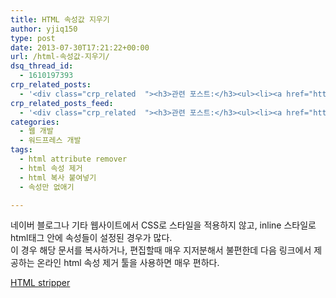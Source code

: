 ```yaml
---
title: HTML 속성값 지우기
author: yjiq150
type: post
date: 2013-07-30T17:21:22+00:00
url: /html-속성값-지우기/
dsq_thread_id:
  - 1610197393
crp_related_posts:
  - '<div class="crp_related  "><h3>관련 포스트:</h3><ul><li><a href="https://www.letmecompile.com/steemit-font-changer/"     class="post-717"><span class="crp_title">스팀잇 폰트체인저 - 한글 폰트 최적화로 스팀잇 포스트의 가독성을 향상시키기</span></a></li><li><a href="https://www.letmecompile.com/chrome-extension-with-react/"     class="post-776"><span class="crp_title">크롬 익스텐션 개발 + 리액트 적용하기</span></a></li><li><a href="https://www.letmecompile.com/mac-app-recommendation-for-developer/"     class="post-836"><span class="crp_title">개발자를 위한 필수 맥 앱(Mac App) 10선</span></a></li><li><a href="https://www.letmecompile.com/mysql-innodb-transaction-model/"     class="post-766"><span class="crp_title">MySQL InnoDB Transaction Model 이해하기</span></a></li><li><a href="https://www.letmecompile.com/%ea%b0%9c%eb%b0%9c%ec%9e%90%eb%a5%bc-%ec%9c%84%ed%95%9c-%ed%9a%a8%ec%9c%a8%ec%a0%81%ec%9d%b8-macos-%eb%b0%b1%ec%97%85-%eb%b0%a9%eb%b2%95/"     class="post-865"><span class="crp_title">개발자를 위한 효율적인 MacOS 백업 방법</span></a></li></ul><div class="crp_clear"></div></div>'
crp_related_posts_feed:
  - '<div class="crp_related  "><h3>관련 포스트:</h3><ul><li><a href="https://www.letmecompile.com/steemit-font-changer/"     class="post-717"><span class="crp_title">스팀잇 폰트체인저 - 한글 폰트 최적화로 스팀잇 포스트의 가독성을 향상시키기</span></a></li><li><a href="https://www.letmecompile.com/chrome-extension-with-react/"     class="post-776"><span class="crp_title">크롬 익스텐션 개발 + 리액트 적용하기</span></a></li><li><a href="https://www.letmecompile.com/mac-app-recommendation-for-developer/"     class="post-836"><span class="crp_title">개발자를 위한 필수 맥 앱(Mac App) 10선</span></a></li><li><a href="https://www.letmecompile.com/mysql-innodb-transaction-model/"     class="post-766"><span class="crp_title">MySQL InnoDB Transaction Model 이해하기</span></a></li><li><a href="https://www.letmecompile.com/%ea%b0%9c%eb%b0%9c%ec%9e%90%eb%a5%bc-%ec%9c%84%ed%95%9c-%ed%9a%a8%ec%9c%a8%ec%a0%81%ec%9d%b8-macos-%eb%b0%b1%ec%97%85-%eb%b0%a9%eb%b2%95/"     class="post-865"><span class="crp_title">개발자를 위한 효율적인 MacOS 백업 방법</span></a></li></ul><div class="crp_clear"></div></div>'
categories:
  - 웹 개발
  - 워드프레스 개발
tags:
  - html attribute remover
  - html 속성 제거
  - html 복사 붙여넣기
  - 속성만 없애기

---
```

네이버 블로그나 기타 웹사이트에서 CSS로 스타일을 적용하지 않고, inline 스타일로 html태그 안에 속성들이 설정된 경우가 많다.  
이 경우 해당 문서를 복사하거나, 편집할때 매우 지저분해서 불편한데 다음 링크에서 제공하는 온라인 html 속성 제거 툴을 사용하면 매우 편하다.

[HTML stripper][1]

 [1]: http://www.seabreezecomputers.com/htmlstripper/